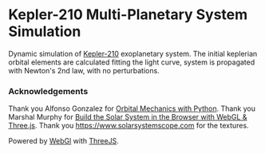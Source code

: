 
# Kepler-210 Multi-Planetary System Simulation

Dynamic simulation of 
[Kepler-210](https://exoplanetarchive.ipac.caltech.edu/overview/kepler%20210)
exoplanetary system. The initial keplerian orbital elements are calculated
fitting the light curve, system is propagated with Newton's 2nd law, with no
perturbations.

### Acknowledgements

Thank you
Alfonso Gonzalez for
[Orbital Mechanics with Python](https://www.youtube.com/channel/UCt2NJAAW0Ln0hBpArRF1rpg).
Thank you
Marshal Murphy for
[Build the Solar System in the Browser with WebGL & Three.js](https://github.com/marshallmurphy/solar-system-threejs).
Thank you
https://www.solarsystemscope.com
for the textures.

Powered by
[WebGl](https://get.webgl.org/)
with
[ThreeJS](https://threejs.org/).

